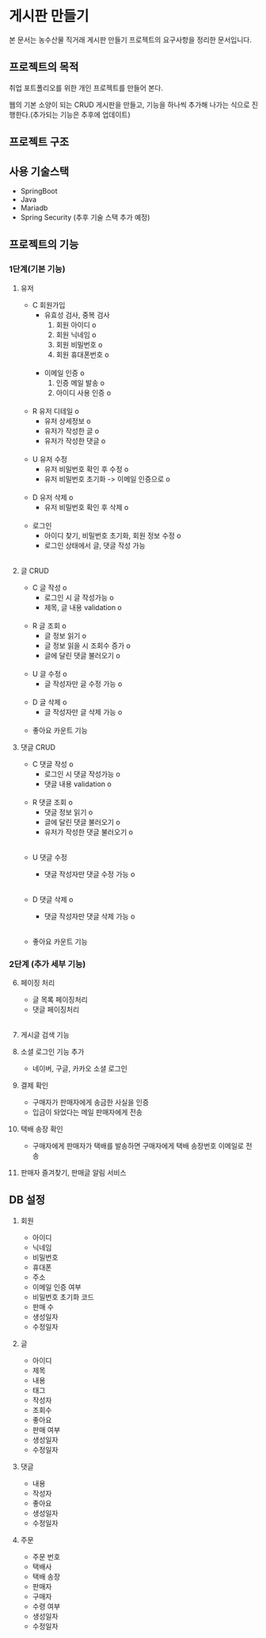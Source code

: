 # 게시판 만들기

본 문서는 농수산물 직거래 게시판 만들기 프로젝트의 요구사항을 정리한 문서입니다.

## 프로젝트의 목적

취업 포트폴리오를 위한 개인 프로젝트를 만들어 본다.

웹의 기본 소양이 되는 CRUD 게시판을 만들고, 기능을 하나씩 추가해 나가는 식으로 진행한다.(추가되는 기능은 추후에 업데이트)

## 프로젝트 구조

<!-- ![img.png](img/architecture.png) -->

## 사용 기술스택

- SpringBoot
- Java
- Mariadb
- Spring Security
  (추후 기술 스택 추가 예정)

## 프로젝트의 기능

### 1단계(기본 기능)


1. 유저 
   - C 회원가입
      - 유효성 검사, 중복 검사
        1. 회원 아이디 o
        2. 회원 닉네임 o
        3. 회원 비밀번호 o
        4. 회원 휴대폰번호 o  
        </br>    
      - 이메일 인증 o
        1. 인증 메일 발송 o
        2. 아이디 사용 인증 o  
   </br>
     
   - R 유저 디테일 o
     - 유저 상세정보 o
     - 유저가 작성한 글 o
     - 유저가 작성한 댓글 o
   </br>
     
   - U 유저 수정
     - 유저 비밀번호 확인 후 수정 o
     - 유저 비밀번호 초기화 -> 이메일 인증으로 o 
   </br>
     
   - D 유저 삭제 o
     - 유저 비밀번호 확인 후 삭제 o  
   </br>
     
   - 로그인
     - 아이디 찾기, 비밀번호 초기화, 회원 정보 수정 o
     - 로그인 상태에서 글, 댓글 작성 가능 
   </br>

2. 글 CRUD
   - C 글 작성 o
     - 로그인 시 글 작성가능 o
     - 제목, 글 내용 validation o  
   </br>
   
   - R 글 조회 o
     - 글 정보 읽기 o
     - 글 정보 읽을 시 조회수 증가 o
     - 글에 달린 댓글 불러오기 o  
   </br>
     
   - U 글 수정 o
     - 글 작성자만 글 수정 가능 o  
   </br>
     
   - D 글 삭제 o
      - 글 작성자만 글 삭제 가능 o  
   </br>
   
   - 좋아요 카운트 기능 


3. 댓글 CRUD
   - C 댓글 작성 o
      - 로그인 시 댓글 작성가능 o
      - 댓글 내용 validation o 
   </br>
     
   - R 댓글 조회 o
      - 댓글 정보 읽기 o
      - 글에 달린 댓글 불러오기 o
      - 유저가 작성한 댓글 불러오기 o
   </br>

   - U 댓글 수정
      - 댓글 작성자만 댓글 수정 가능 o  
        </br>

   - D 댓글 삭제 o
      - 댓글 작성자만 댓글 삭제 가능 o  
        </br>

   - 좋아요 카운트 기능

### 2단계 (추가 세부 기능)

6. 페이징 처리
    - 글 목록 페이징처리
    - 댓글 페이징처리  
   </br>


7. 게시글 검색 기능


8. 소셜 로그인 기능 추가
    - 네이버, 구글, 카카오 소셜 로그인


9. 결제 확인
    - 구매자가 판매자에게 송금한 사실을 인증
    - 입금이 돠었다는 메일 판매자에게 전송


10. 택배 송장 확인
    - 구매자에게 판매자가 택배를 발송하면 구매자에게 택배 송장번호 이메일로 전송

11. 판매자 즐겨찾기, 판매글 알림 서비스

## DB 설정

1. 회원
    - 아이디
    - 닉네임
    - 비밀번호
    - 휴대폰
    - 주소
    - 이메일 인증 여부
    - 비밀번호 초기화 코드
    - 판매 수
    - 생성일자
    - 수정일자

2. 글
    - 아이디
    - 제목
    - 내용
    - 태그
    - 작성자
    - 조회수
    - 좋아요
    - 판매 여부
    - 생성일자
    - 수정일자



3. 댓글
    - 내용
    - 작성자
    - 좋아요
    - 생성일자
    - 수정일자

4. 주문
    - 주문 번호
    - 택배사
    - 택배 송장
    - 판매자
    - 구매자
    - 수령 여부
    - 생성일자
    - 수정일자




